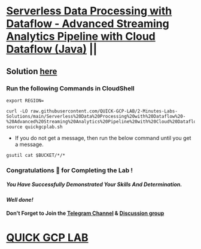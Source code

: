 # [Serverless Data Processing with Dataflow - Advanced Streaming Analytics Pipeline with Cloud Dataflow (Java)](https://www.cloudskillsboost.google/focuses/19416?parent=catalog) ||

## Solution [here]()

### Run the following Commands in CloudShell

```
export REGION=
```
```
curl -LO raw.githubusercontent.com/QUICK-GCP-LAB/2-Minutes-Labs-Solutions/main/Serverless%20Data%20Processing%20with%20Dataflow%20-%20Advanced%20Streaming%20Analytics%20Pipeline%20with%20Cloud%20Dataflow%20Java/quickgcplab.sh
source quickgcplab.sh
```

* If you do not get a message, then run the below command until you get a message.

```
gsutil cat $BUCKET/*/*
```

### Congratulations 🎉 for Completing the Lab !

##### *You Have Successfully Demonstrated Your Skills And Determination.*

#### *Well done!*

#### Don't Forget to Join the [Telegram Channel](https://t.me/QuickGcpLab) & [Discussion group](https://t.me/QuickGcpLabChats)

# [QUICK GCP LAB](https://www.youtube.com/@quickgcplab)